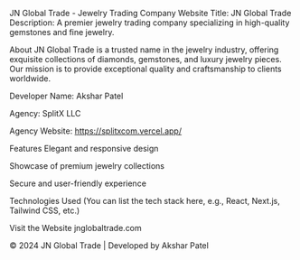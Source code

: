 JN Global Trade - Jewelry Trading Company
Website Title: JN Global Trade
Description: A premier jewelry trading company specializing in high-quality gemstones and fine jewelry.

About
JN Global Trade is a trusted name in the jewelry industry, offering exquisite collections of diamonds, gemstones, and luxury jewelry pieces. Our mission is to provide exceptional quality and craftsmanship to clients worldwide.

Developer
Name: Akshar Patel

Agency: SplitX LLC

Agency Website: https://splitxcom.vercel.app/

Features
Elegant and responsive design

Showcase of premium jewelry collections

Secure and user-friendly experience

Technologies Used
(You can list the tech stack here, e.g., React, Next.js, Tailwind CSS, etc.)

Visit the Website
jnglobaltrade.com

© 2024 JN Global Trade | Developed by Akshar Patel
